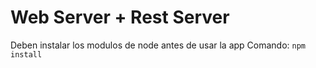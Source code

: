 # Web Server + Rest Server

Deben instalar los modulos de node antes de usar la app
Comando: `npm install`
